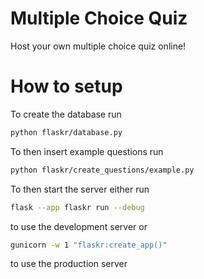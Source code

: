 # Multiple Choice Quiz

Host your own multiple choice quiz online!

# How to setup

To create the database run

```bash
python flaskr/database.py
```

To then insert example questions run

```bash
python flaskr/create_questions/example.py
```

To then start the server either run
```bash
flask --app flaskr run --debug
```

to use the development server or

```bash
gunicorn -w 1 "flaskr:create_app()"
```

to use the production server
